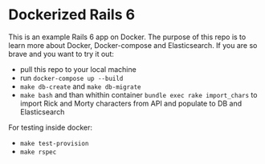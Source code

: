 # Dockerized Rails 6

This is an example Rails 6 app on Docker. The purpose of this repo is to learn more about Docker, Docker-compose and Elasticsearch.
If you are so brave and you want to try it out:

- pull this repo to your local machine
- run `docker-compose up --build`
- `make db-create` and `make db-migrate`
- `make bash` and than whithin container `bundle exec rake import_chars` to import Rick and Morty characters from API and populate to DB and Elasticsearch

For testing inside docker:
- `make test-provision`
- `make rspec`

